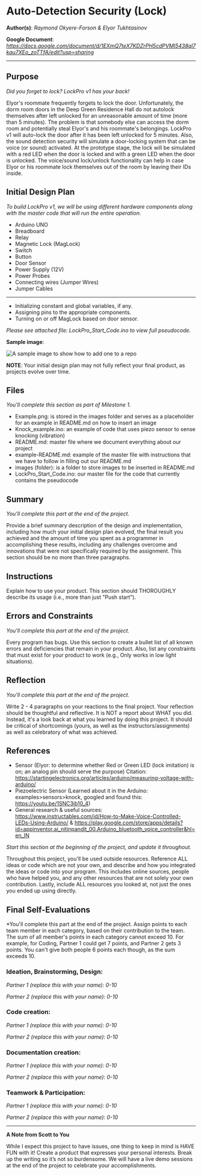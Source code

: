 # Auto-Detection Security (Lock)

**Author(s)**: *Raymond Okyere-Forson & Elyor Tukhtasinov*

**Google Document**: *https://docs.google.com/document/d/1EXmQ7teX7KDZrPH5cdPVMI5438ql7kau7XEo_zoTTfA/edit?usp=sharing*

---
## Purpose
*Did you forget to lock? LockPro v1 has your back!*

Elyor's roommate frequently forgets to lock the door. Unfortunately, the dorm room doors in the Deep Green Residence Hall do not autolock themselves after left unlocked for an unreasonable amount of time (more than 5 minutes). The problem is that somebody else can access the dorm room and potentially steal Elyor's and his roommate's belongings. LockPro v1 will auto-lock the door after it has been left unlocked for 5 minutes. Also, the sound detection security will simulate a door-locking system that can be voice (or sound) activated. At the prototype stage, the lock will be simulated with a red LED when the door is locked and with a green LED when the door is unlocked. The voice/sound lock/unlock functionality can help in case Elyor or his roommate lock themselves out of the room by leaving their IDs inside.

## Initial Design Plan
*To build LockPro v1, we will be using different hardware components along with the master code that will run the entire operation.*

- Arduino UNO
- Breadboard
- Relay
- Magnetic Lock (MagLock)
- Switch
- Button
- Door Sensor
- Power Supply (12V)
- Power Probes
- Connecting wires (Jumper Wires)
- Jumper Cables
________________________________________________________________________________________________________________________________________

- Initializing constant and global variables, if any.
- Assigning pins to the appropriate components.
- Turning on or off MagLock based on door sensor.

*Please see attached file: LockPro_Start_Code.ino to view full pseudocode.*


**Sample image**:

![A sample image to show how to add one to a repo](images/example.png "A sample image. This is the text that appears.")

**NOTE**: Your initial design plan may not fully reflect your final product,
as projects evolve over time.

## Files
*You'll complete this section as part of Milestone 1.*

- Example.png: is stored in the images folder and serves as a placeholder for an example in README.md on how to insert an image
- Knock_example.ino: an example of code that uses piezo sensor to sense knocking (vibration)
- README.md: master file where we document everything about our project
- example-README.md: example of the master file with instructions that we have to follow in filling out our README.md
- images (folder): is a folder to store images to be inserted in README.md
- LockPro_Start_Code.ino: our master file for the code that currently contains the pseudocode

## Summary
*You'll complete this part at the end of the project.*

Provide a brief summary description of the design and implementation,
including how much your initial design plan evolved, the final result
you achieved and the amount of time you spent as a programmer in
accomplishing these results, including any challenges overcome and
innovations that were not specifically required by the assignment.
This section should be no more than three paragraphs.

## Instructions
Explain how to use your product. 
This section should THOROUGHLY describe its usage (i.e., more than just "Push start").

## Errors and Constraints
*You'll complete this part at the end of the project.*

Every program has bugs. Use this section to create a bullet list of
all known errors and deficiencies that remain in your product. 
Also, list any constraints that must exist for your product to work 
(e.g., Only works in low light situations).

## Reflection
*You'll complete this part at the end of the project.*

Write 2 - 4 paragraphs on your reactions to the final project. 
Your reflection should be thoughtful and reflective. 
It is NOT a report about WHAT you did. 
Instead, it's a look back at what you learned by doing this project.
It should be critical of shortcomings (yours, as well as the instructors/assignments) 
as well as celebratory of what was achieved.

## References
- Sensor (Elyor: to determine whether Red or Green LED (lock imitation) is on; an analog pin should serve the purpose) Citation: https://startingelectronics.org/articles/arduino/measuring-voltage-with-arduino/
- Piezoelectric Sensor (Learned about it in the Arduino: examples>sensors>knock, googled and found this: https://youtu.be/1SNC3ib10_4)
- General research & useful sources: https://www.instructables.com/id/How-to-Make-Voice-Controlled-LEDs-Using-Arduino/ & https://play.google.com/store/apps/details?id=appinventor.ai_nitinpandit_00.Arduino_bluetooth_voice_controller&hl=en_IN

*Start this section at the beginning of the project, and update it throughout.*

Throughout this project, you'll be used outside resources.
Reference ALL ideas or code which are not your own, and describe and
how you integrated the ideas or code into your program. This includes
online sources, people who have helped you, and any other resources that
are not solely your own contribution. Lastly, include ALL resources you
looked at, not just the ones you ended up using directly.

## Final Self-Evaluations
*You'll complete this part at the end of the project. 
Assign points to each team member in each category, based on their contribution to the team. 
The sum of all member's points in each category cannot exceed 10. 
For example, for Coding, Partner 1 could get 7 points, and Partner 2 gets 3 points. 
You can't give both people 6 points each though, as the sum exceeds 10.

### Ideation, Brainstorming, Design:

*Partner 1 (replace this with your name): 0-10*

*Partner 2 (replace this with your name): 0-10*

### Code creation: 

*Partner 1 (replace this with your name): 0-10*

*Partner 2 (replace this with your name): 0-10*

### Documentation creation:

*Partner 1 (replace this with your name): 0-10*

*Partner 2 (replace this with your name): 0-10*

### Teamwork & Participation:

*Partner 1 (replace this with your name): 0-10*

*Partner 2 (replace this with your name): 0-10*


---
**A Note from Scott to You**

While I expect this project to have issues, one
thing to keep in mind is HAVE FUN with it! Create a product that
expresses your personal interests. Break up the writing so it’s not so burdensome.
We will have a live demo sessions at the end of the project to celebrate your accomplishments.

